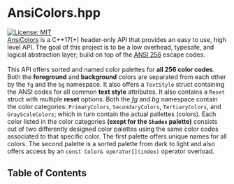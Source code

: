 # AnsiColors.hpp
[![License: MIT](https://img.shields.io/badge/license-MIT-blue.svg)](LICENSE) <br> 
[AnsiColors](https://github.com/thomas-olijnsma/AnsiColors) is a C++17(+) header-only API that provides an easy to use, high level API. The goal of this project is to be a low overhead, typesafe, and logical abstraction layer; build on top of the [ANSI 256](https://en.wikipedia.org/wiki/ANSI_escape_code) escape codes. <br>
<br>
This API offers sorted and named color palettes for **all 256 color codes**. Both the **foreground** and **background** colors are separated from each other by the `fg` and the `bg` namespace. It also offers a `TextStyle` struct containing the ANSI codes for all common **text style** attributes. It also contains a `Reset` struct with multiple **reset** options. Both the *fg* and *bg* namespace contain the color categories: `PrimaryColors`, `SecondaryColors`, `TertiaryColors`, and `GrayScaleColors`; which in turn contain the actual pallettes (colors). Each color listed in the color  categories **(exept for the `Shades` palette)** consists out of two differently designed color palettes using the same color codes associated to that specific color. The first palette offers unique names for all colors. The second palette is a sorted palette from dark to light and also offers access by an `const Color& operator[](index)` operator overload.
<br>
## Table of Contents
